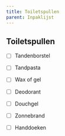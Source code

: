 ```yaml
---
title: Toiletspullen
parent: Inpaklijst
---
```




## Toiletspullen

- [ ] Tandenborstel
- [ ] Tandpasta
- [ ] Wax of gel
- [ ] Deodorant
- [ ] Douchgel
- [ ] Zonnebrand
- [ ] Handdoeken


